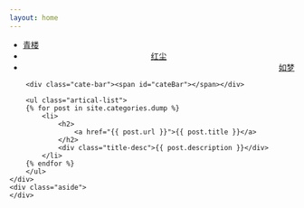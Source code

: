 ```yaml
---
layout: home
---
```


<div class="index-content dump">
    <div class="section">
        <ul class="artical-cate">
            <li><a href="/"><span>青楼</span></a></li>
            <li class="on" style="text-align:center"><a href="/dump"><span>红尘</span></a></li>
            <li style="text-align:right"><a href="/project"><span>如梦</span></a></li>
        </ul>

        <div class="cate-bar"><span id="cateBar"></span></div>

        <ul class="artical-list">
        {% for post in site.categories.dump %}
            <li>
                <h2>
                    <a href="{{ post.url }}">{{ post.title }}</a>
                </h2>
                <div class="title-desc">{{ post.description }}</div>
            </li>
        {% endfor %}
        </ul>
    </div>
    <div class="aside">
    </div>
</div>
